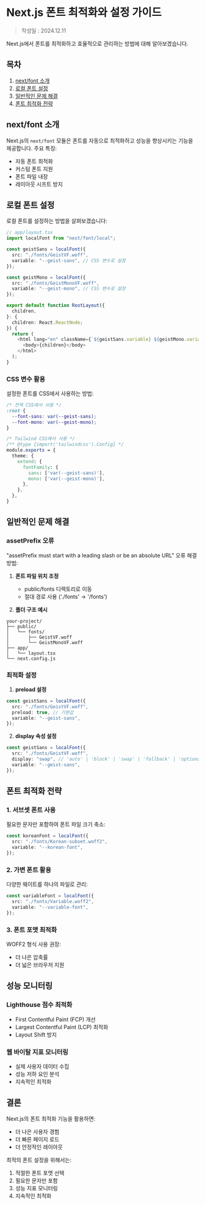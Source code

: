 # Next.js 폰트 최적화와 설정 가이드

> 작성일 : 2024.12.11

Next.js에서 폰트를 최적화하고 효율적으로 관리하는 방법에 대해 알아보겠습니다.

## 목차

1. [next/font 소개](#nextfont-소개)
2. [로컬 폰트 설정](#로컬-폰트-설정)
3. [일반적인 문제 해결](#일반적인-문제-해결)
4. [폰트 최적화 전략](#폰트-최적화-전략)

## next/font 소개

Next.js의 `next/font` 모듈은 폰트를 자동으로 최적화하고 성능을 향상시키는 기능을 제공합니다. 주요 특징:

- 자동 폰트 최적화
- 커스텀 폰트 지원
- 폰트 파일 내장
- 레이아웃 시프트 방지

## 로컬 폰트 설정

로컬 폰트를 설정하는 방법을 살펴보겠습니다:

```typescript
// app/layout.tsx
import localFont from "next/font/local";

const geistSans = localFont({
  src: "./fonts/GeistVF.woff",
  variable: "--geist-sans", // CSS 변수로 설정
});

const geistMono = localFont({
  src: "./fonts/GeistMonoVF.woff",
  variable: "--geist-mono", // CSS 변수로 설정
});

export default function RootLayout({
  children,
}: {
  children: React.ReactNode;
}) {
  return (
    <html lang="en" className={`${geistSans.variable} ${geistMono.variable}`}>
      <body>{children}</body>
    </html>
  );
}
```

### CSS 변수 활용

설정한 폰트를 CSS에서 사용하는 방법:

```css
/* 전역 CSS에서 사용 */
:root {
  --font-sans: var(--geist-sans);
  --font-mono: var(--geist-mono);
}

/* Tailwind CSS에서 사용 */
/** @type {import('tailwindcss').Config} */
module.exports = {
  theme: {
    extend: {
      fontFamily: {
        sans: ['var(--geist-sans)'],
        mono: ['var(--geist-mono)'],
      },
    },
  },
}
```

## 일반적인 문제 해결

### assetPrefix 오류

"assetPrefix must start with a leading slash or be an absolute URL" 오류 해결 방법:

1. **폰트 파일 위치 조정**

   - public/fonts 디렉토리로 이동
   - 절대 경로 사용 ('./fonts' → '/fonts')

2. **폴더 구조 예시**

```
your-project/
├── public/
│   └── fonts/
│       ├── GeistVF.woff
│       └── GeistMonoVF.woff
├── app/
│   └── layout.tsx
└── next.config.js
```

### 최적화 설정

1. **preload 설정**

```typescript
const geistSans = localFont({
  src: "./fonts/GeistVF.woff",
  preload: true, // 기본값
  variable: "--geist-sans",
});
```

2. **display 속성 설정**

```typescript
const geistSans = localFont({
  src: "./fonts/GeistVF.woff",
  display: "swap", // 'auto' | 'block' | 'swap' | 'fallback' | 'optional'
  variable: "--geist-sans",
});
```

## 폰트 최적화 전략

### 1. 서브셋 폰트 사용

필요한 문자만 포함하여 폰트 파일 크기 축소:

```typescript
const koreanFont = localFont({
  src: "./fonts/Korean-subset.woff2",
  variable: "--korean-font",
});
```

### 2. 가변 폰트 활용

다양한 웨이트를 하나의 파일로 관리:

```typescript
const variableFont = localFont({
  src: "./fonts/Variable.woff2",
  variable: "--variable-font",
});
```

### 3. 폰트 포맷 최적화

WOFF2 형식 사용 권장:

- 더 나은 압축률
- 더 넓은 브라우저 지원

## 성능 모니터링

### Lighthouse 점수 최적화

- First Contentful Paint (FCP) 개선
- Largest Contentful Paint (LCP) 최적화
- Layout Shift 방지

### 웹 바이탈 지표 모니터링

- 실제 사용자 데이터 수집
- 성능 저하 요인 분석
- 지속적인 최적화

## 결론

Next.js의 폰트 최적화 기능을 활용하면:

- 더 나은 사용자 경험
- 더 빠른 페이지 로드
- 더 안정적인 레이아웃

최적의 폰트 설정을 위해서는:

1. 적절한 폰트 포맷 선택
2. 필요한 문자만 포함
3. 성능 지표 모니터링
4. 지속적인 최적화
